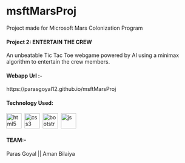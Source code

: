 # msftMarsProj
Project made for Microsoft Mars Colonization Program

<h4> Project 2: ENTERTAIN THE CREW </h4>
  An unbeatable Tic Tac Toe webgame powered by AI using a minimax algorithm to entertain the crew members.

<h4> Webapp Url :- </h4>  https://parasgoyal12.github.io/msftMarsProj

<h4> Technology Used: </h4>
<p align="left">
 <img style="margin: auto;" src=https://konpa.github.io/devicon/devicon.git/icons/html5/html5-original-wordmark.svg alt=html5 width="40" height="40"/> 
 &nbsp;<img style="margin: auto;" src=https://konpa.github.io/devicon/devicon.git/icons/css3/css3-original-wordmark.svg alt=css3 width="40" height="40"/> 
 &nbsp;<img style="margin: auto;" src=https://konpa.github.io/devicon/devicon.git/icons/bootstrap/bootstrap-plain.svg alt=bootstrap width="40" height="40"/>
 &nbsp;<img style="margin: auto;" src=https://github.com/konpa/devicon/blob/master/icons/javascript/javascript-original.svg alt=js width="40" height="40"/>	
</p>

<h4> TEAM:- </h4> 
  Paras Goyal  ||  Aman Bilaiya

